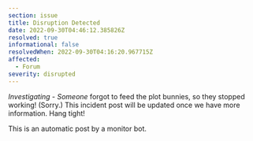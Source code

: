 ```yaml
---
section: issue
title: Disruption Detected
date: 2022-09-30T04:46:12.385826Z
resolved: true
informational: false
resolvedWhen: 2022-09-30T04:16:20.967715Z
affected:
  - Forum
severity: disrupted
---
```

*Investigating* - _Someone_ forgot to feed the plot bunnies, so they stopped working! (Sorry.) This incident post will be updated once we have more information. Hang tight!

This is an automatic post by a monitor bot.
        